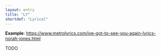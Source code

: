 ```yaml
---
layout: entry
title: "LY"
shortdef: "Lyrical"
---
```


**Example**: https://www.metrolyrics.com/ive-got-to-see-you-again-lyrics-norah-jones.html

<!-- details -->

TODO
